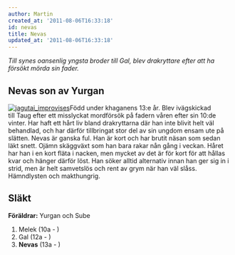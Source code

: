 ```yaml
---
author: Martin
created_at: '2011-08-06T16:33:18'
id: nevas
title: Nevas
updated_at: '2011-08-06T16:33:18'
---
```

*Till synes oansenlig yngsta broder till Gal, blev drakryttare efter att ha försökt mörda sin fader.*

## Nevas son av Yurgan

[<img src="http://kampanj.ripperdoc.net/wp-content/uploads/jagutai_improvises-191x300.jpg" title="jagutai_improvises" class="alignright size-medium wp-image-820" />]Född under khaganens 13:e år. Blev ivägskickad till Taug efter ett misslyckat mordförsök på fadern våren efter sin 10:de vinter. Har haft ett hårt liv bland drakryttarna där han inte blivit helt väl behandlad, och har därför tillbringat stor del av sin ungdom ensam ute på slätten. Nevas är ganska ful. Han är kort och har brutit näsan som sedan läkt snett. Ojämn skäggväxt som han bara rakar nån gång i veckan. Håret har han i en kort fläta i nacken, men mycket av det är för kort för att hållas kvar och hänger därför löst. Han söker alltid alternativ innan han ger sig in i strid, men är helt samvetslös och rent av grym när han väl slåss. Hämndlysten och makthungrig.

## Släkt

**Föräldrar:** Yurgan och Sube

1.  Melek (10a - )
2.  Gal (12a - )
3.  **Nevas** (13a - )

  [<img src="http://kampanj.ripperdoc.net/wp-content/uploads/jagutai_improvises-191x300.jpg" title="jagutai_improvises" class="alignright size-medium wp-image-820" />]: http://kampanj.ripperdoc.net/wp-content/uploads/jagutai_improvises.jpg